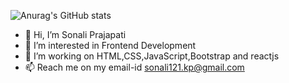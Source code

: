 
![Anurag's GitHub stats](https://github-readme-stats.vercel.app/api?username=sonali251997&show_icons=true&theme=radical)


- 👋 Hi, I’m Sonali Prajapati
- 👀 I’m interested in Frontend Development
- 🌱 I’m  working on HTML,CSS,JavaScript,Bootstrap and reactjs
- 📫 Reach me on my email-id sonali121.kp@gmail.com





<!---
sonali251997/sonali251997 is a ✨ special ✨ repository because its `README.md` (this file) appears on your GitHub profile.
You can click the Preview link to take a look at your changes.
--->

